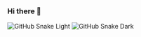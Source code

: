 ### Hi there 👋

![GitHub Snake Light](https://raw.githubusercontent.com/bkpearse/bkpearse/output/github-contribution-grid-snake.svg#gh-light-mode-only)
![GitHub Snake Dark](https://raw.githubusercontent.com/bkpearse/bkpearse/output/github-contribution-grid-snake.svg#gh-dark-mode-only)

<!--
**bkpearse/bkpearse** is a ✨ _special_ ✨ repository because its `README.md` (this file) appears on your GitHub profile.

Here are some ideas to get you started:

- 🔭 I’m currently working on ...
- 🌱 I’m currently learning ...
- 👯 I’m looking to collaborate on ...
- 🤔 I’m looking for help with ...
- 💬 Ask me about ...
- 📫 How to reach me: ...
- 😄 Pronouns: ...
- ⚡ Fun fact: ...
-->
